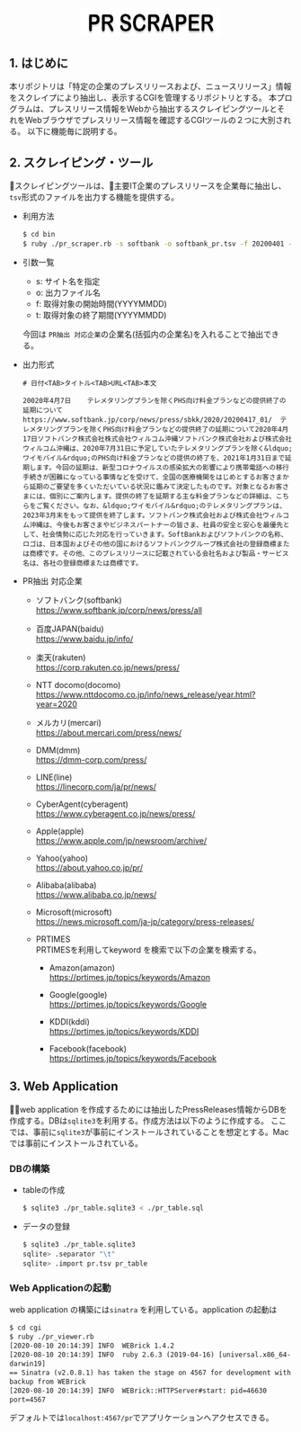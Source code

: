 <p align="center">
<img src="images/pr-scraper-logo.png" width="250px">
</p>

## 1. はじめに  
本リポジトリは「特定の企業のプレスリリースおよび、ニュースリリース」情報をスクレイプにより抽出し、表示するCGIを管理するリポジトリとする。
本プログラムは、プレスリリース情報をWebから抽出するスクレイピングツールとそれをWebブラウザでプレスリリース情報を確認するCGIツールの２つに大別される。
以下に機能毎に説明する。

## 2. スクレイピング・ツール
スクレイピングツールは、主要IT企業のプレスリリースを企業毎に抽出し、`tsv`形式のファイルを出力する機能を提供する。

* 利用方法
  ```bash
  $ cd bin
  $ ruby ./pr_scraper.rb -s softbank -o softbank_pr.tsv -f 20200401 -t 20200630
  ```

* 引数一覧  
  - s: サイト名を指定
  - o: 出力ファイル名
  - f: 取得対象の開始時間(YYYYMMDD)
  - t: 取得対象の終了期間(YYYYMMDD)
 
  今回は `PR抽出 対応企業`の企業名(括弧内の企業名)を入れることで抽出できる。

* 出力形式
  ```tsv
  # 日付<TAB>タイトル<TAB>URL<TAB>本文
  ```

  ```tsv
  20020年4月7日    テレメタリングプランを除くPHS向け料金プランなどの提供終了の延期について https://www.softbank.jp/corp/news/press/sbkk/2020/20200417_01/  テレメタリングプランを除くPHS向け料金プランなどの提供終了の延期について2020年4月17日ソフトバンク株式会社株式会社ウィルコム沖縄ソフトバンク株式会社および株式会社ウィルコム沖縄は、2020年7月31日に予定していたテレメタリングプランを除く&ldquo;ワイモバイル&rdquo;のPHS向け料金プランなどの提供の終了を、2021年1月31日まで延期します。今回の延期は、新型コロナウイルスの感染拡大の影響により携帯電話への移行手続きが困難になっている事情などを受けて、全国の医療機関をはじめとするお客さまから延期のご要望を多くいただいている状況に鑑みて決定したものです。対象となるお客さまには、個別にご案内します。提供の終了を延期する主な料金プランなどの詳細は、こちらをご覧ください。なお、&ldquo;ワイモバイル&rdquo;のテレメタリングプランは、2023年3月末をもって提供を終了します。ソフトバンク株式会社および株式会社ウィルコム沖縄は、今後もお客さまやビジネスパートナーの皆さま、社員の安全と安心を最優先として、社会情勢に応じた対応を行っていきます。SoftBankおよびソフトバンクの名称、ロゴは、日本国およびその他の国におけるソフトバンクグループ株式会社の登録商標または商標です。その他、このプレスリリースに記載されている会社名および製品・サービス名は、各社の登録商標または商標です。
  ```
* PR抽出 対応企業
  * ソフトバンク(softbank)  
  https://www.softbank.jp/corp/news/press/all

  * 百度JAPAN(baidu)  
  https://www.baidu.jp/info/

  * 楽天(rakuten)  
  https://corp.rakuten.co.jp/news/press/

  * NTT docomo(docomo)  
  https://www.nttdocomo.co.jp/info/news_release/year.html?year=2020  
  
  * メルカリ(mercari)  
   https://about.mercari.com/press/news/  
   
  * DMM(dmm)  
  https://dmm-corp.com/press/  

  * LINE(line)  
  https://linecorp.com/ja/pr/news/  
  
  * CyberAgent(cyberagent)  
  https://www.cyberagent.co.jp/news/press/
  
  * Apple(apple)  
  https://www.apple.com/jp/newsroom/archive/
  
  * Yahoo(yahoo)  
  https://about.yahoo.co.jp/pr/  

  * Alibaba(alibaba)  
  https://www.alibaba.co.jp/news/

  * Microsoft(microsoft)  
  https://news.microsoft.com/ja-jp/category/press-releases/

  * PRTIMES  
    PRTIMESを利用してkeyword を検索で以下の企業を検索する。
    * Amazon(amazon)  
      https://prtimes.jp/topics/keywords/Amazon  

    * Google(google)  
      https://prtimes.jp/topics/keywords/Google  

    * KDDI(kddi)  
      https://prtimes.jp/topics/keywords/KDDI

    * Facebook(facebook)  
      https://prtimes.jp/topics/keywords/Facebook

## 3.  Web Application
web application を作成するためには抽出したPressReleases情報からDBを作成する。DBは`sqlite3`を利用する。作成方法は以下のように作成する。
ここでは、事前に`sqlite3`が事前にインストールされていることを想定とする。Macでは事前にインストールされている。

### DBの構築
* tableの作成  
  ```bash
  $ sqlite3 ./pr_table.sqlite3 < ./pr_table.sql
  ```
* データの登録
  ```bash
  $ sqlite3 ./pr_table.sqlite3
  sqlite> .separator "\t"
  sqlite> .import pr.tsv pr_table
  ```
### Web Applicationの起動  
web application の構築には`sinatra` を利用している。application の起動は
```
$ cd cgi
$ ruby ./pr_viewer.rb
[2020-08-10 20:14:39] INFO  WEBrick 1.4.2
[2020-08-10 20:14:39] INFO  ruby 2.6.3 (2019-04-16) [universal.x86_64-darwin19]
== Sinatra (v2.0.8.1) has taken the stage on 4567 for development with backup from WEBrick
[2020-08-10 20:14:39] INFO  WEBrick::HTTPServer#start: pid=46630 port=4567
```
デフォルトでは`localhost:4567/pr`でアプリケーションへアクセスできる。

